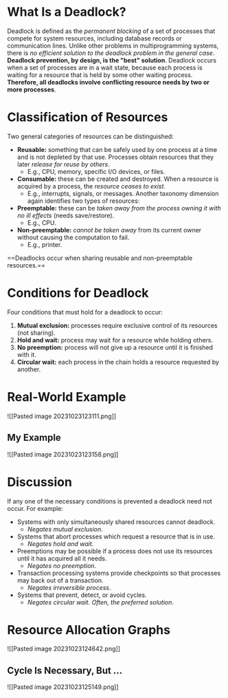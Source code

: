# What Is a Deadlock?
Deadlock is defined as the *permanent blocking* of a set of processes that compete for system resources, including database records or communication lines. 
Unlike other problems in multiprogramming systems, there is *no efficient solution to the deadlock problem in the general case*. 
**Deadlock prevention, by design, is the "best" solution**. 
Deadlock occurs when a set of processes are in a wait state, because each process is waiting for a resource that is held by some other waiting process. **Therefore, all deadlocks involve conflicting resource needs by two or more processes**.
# Classification of Resources
Two general categories of resources can be distinguished:
- **Reusable:** something that can be safely used by one process at a time and is not depleted by that use. Processes obtain resources that they later *release for reuse by others*. 
	- E.g., CPU, memory, specific I/O devices, or files.
- **Consumable:** these can be created and destroyed. When a resource is acquired by a process, the *resource ceases to exist*. 
	- E.g., interrupts, signals, or messages.
Another taxonomy dimension again identifies two types of resources:
- **Preemptable:** these can be *taken away from the process owning it with no ill effects* (needs save/restore).
	- E.g., CPU.
- **Non-preemptable:** *cannot be taken away* from its current owner without causing the computation to fail. 
	- E.g., printer.

==Deadlocks occur when sharing reusable and non-preemptable resources.==
# Conditions for Deadlock
Four conditions that must hold for a deadlock to occur:
1. **Mutual exclusion:** processes require exclusive control of its resources (not sharing).
2. **Hold and wait:** process may wait for a resource while holding others.
3. **No preemption:** process will not give up a resource until it is finished with it.
4. **Circular wait:** each process in the chain holds a resource requested by another.
# Real-World Example
![[Pasted image 20231023123111.png]]
## My Example
![[Pasted image 20231023123158.png]]
# Discussion
If any one of the necessary conditions is prevented a deadlock need not occur. For example:
- Systems with only simultaneously shared resources cannot deadlock.
	- *Negates mutual exclusion*.
- Systems that abort processes which request a resource that is in use.
	- *Negates hold and wait*.
- Preemptions may be possible if a process does not use its resources until it has acquired all it needs.
	- *Negates no preemption*.
- Transaction processing systems provide checkpoints so that processes may back out of a transaction.
	- *Negates irreversible process*.
- Systems that prevent, detect, or avoid cycles.
	- *Negates circular wait. Often, the preferred solution*.

# Resource Allocation Graphs
![[Pasted image 20231023124642.png]]

## Cycle Is Necessary, But ...
![[Pasted image 20231023125149.png]]
